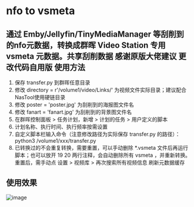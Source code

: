 # nfo to vsmeta
通过 Emby/Jellyfin/TinyMediaManager 等刮削到的nfo元数据，转换成群晖 Video Station 专用 vsmeta 元数据。共享刮削数据
感谢原版大佬建议 更改代码自用版
使用方法
-----------------
1. 保存 transfer.py 到群晖任意目录
2. 修改 directory = r'/volume1/video/Links/' 为视频文件实际目录；建议配合NasTool使用硬链目录
3. 修改 poster = 'poster.jpg' 为刮削到的海报图文件名
4. 修改 fanart = 'fanart.jpg' 为刮削到的背景图文件名
5. 在群晖控制面板 > 任务计划，新增 > 计划的任务 > 用户定义的脚本
6. 计划名称、执行时间、执行频率按需设置
7. 自定义脚本栏输入命令（注意修改路径为实际保存 transfer.py 的路径）： python3 /volume1/xxx/transfer.py
8. 已转换过的不会重复转换，需要重置，可以手动删除 *.vsmeta 文件后再运行脚本；也可以放开 19 20 两行注释，会自动删除所有 vsmeta ，并重新转换。重置后，需手动点 设置 > 视频库 > 再次搜索所有视频信息 刷新元数据缓存

使用效果
-----------------
![image](https://github.com/JuanWoo/nfo-to-vsmeta/assets/4869539/5c089d2c-8064-4c94-bf42-c6e3117e2492)
